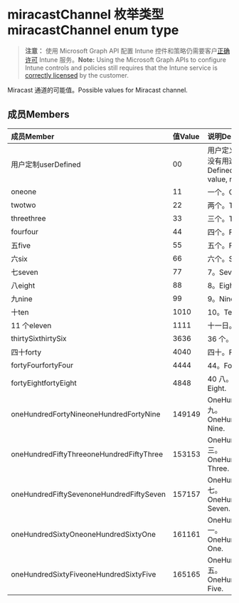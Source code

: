 # <a name="miracastchannel-enum-type"></a><span data-ttu-id="8c41f-101">miracastChannel 枚举类型</span><span class="sxs-lookup"><span data-stu-id="8c41f-101">miracastChannel enum type</span></span>

> <span data-ttu-id="8c41f-102">**注意：** 使用 Microsoft Graph API 配置 Intune 控件和策略仍需要客户[正确许可](https://go.microsoft.com/fwlink/?linkid=839381) Intune 服务。</span><span class="sxs-lookup"><span data-stu-id="8c41f-102">**Note:** Using the Microsoft Graph APIs to configure Intune controls and policies still requires that the Intune service is [correctly licensed](https://go.microsoft.com/fwlink/?linkid=839381) by the customer.</span></span>

<span data-ttu-id="8c41f-103">Miracast 通道的可能值。</span><span class="sxs-lookup"><span data-stu-id="8c41f-103">Possible values for Miracast channel.</span></span>
## <a name="members"></a><span data-ttu-id="8c41f-104">成员</span><span class="sxs-lookup"><span data-stu-id="8c41f-104">Members</span></span>
|<span data-ttu-id="8c41f-105">成员</span><span class="sxs-lookup"><span data-stu-id="8c41f-105">Member</span></span>|<span data-ttu-id="8c41f-106">值</span><span class="sxs-lookup"><span data-stu-id="8c41f-106">Value</span></span>|<span data-ttu-id="8c41f-107">说明</span><span class="sxs-lookup"><span data-stu-id="8c41f-107">Description</span></span>|
|:---|:---|:---|
|<span data-ttu-id="8c41f-108">用户定制</span><span class="sxs-lookup"><span data-stu-id="8c41f-108">userDefined</span></span>|<span data-ttu-id="8c41f-109">0</span><span class="sxs-lookup"><span data-stu-id="8c41f-109">0</span></span>|<span data-ttu-id="8c41f-110">用户定义，默认值、 没有用途。</span><span class="sxs-lookup"><span data-stu-id="8c41f-110">User Defined, default value, no intent.</span></span>|
|<span data-ttu-id="8c41f-111">one</span><span class="sxs-lookup"><span data-stu-id="8c41f-111">one</span></span>|<span data-ttu-id="8c41f-112">1</span><span class="sxs-lookup"><span data-stu-id="8c41f-112">1</span></span>|<span data-ttu-id="8c41f-113">一个。</span><span class="sxs-lookup"><span data-stu-id="8c41f-113">One.</span></span>|
|<span data-ttu-id="8c41f-114">two</span><span class="sxs-lookup"><span data-stu-id="8c41f-114">two</span></span>|<span data-ttu-id="8c41f-115">2</span><span class="sxs-lookup"><span data-stu-id="8c41f-115">2</span></span>|<span data-ttu-id="8c41f-116">两个。</span><span class="sxs-lookup"><span data-stu-id="8c41f-116">Two.</span></span>|
|<span data-ttu-id="8c41f-117">three</span><span class="sxs-lookup"><span data-stu-id="8c41f-117">three</span></span>|<span data-ttu-id="8c41f-118">3</span><span class="sxs-lookup"><span data-stu-id="8c41f-118">3</span></span>|<span data-ttu-id="8c41f-119">三个。</span><span class="sxs-lookup"><span data-stu-id="8c41f-119">Three.</span></span>|
|<span data-ttu-id="8c41f-120">four</span><span class="sxs-lookup"><span data-stu-id="8c41f-120">four</span></span>|<span data-ttu-id="8c41f-121">4</span><span class="sxs-lookup"><span data-stu-id="8c41f-121">4</span></span>|<span data-ttu-id="8c41f-122">四个。</span><span class="sxs-lookup"><span data-stu-id="8c41f-122">Four.</span></span>|
|<span data-ttu-id="8c41f-123">五</span><span class="sxs-lookup"><span data-stu-id="8c41f-123">five</span></span>|<span data-ttu-id="8c41f-124">5</span><span class="sxs-lookup"><span data-stu-id="8c41f-124">5</span></span>|<span data-ttu-id="8c41f-125">五个。</span><span class="sxs-lookup"><span data-stu-id="8c41f-125">Five.</span></span>|
|<span data-ttu-id="8c41f-126">六</span><span class="sxs-lookup"><span data-stu-id="8c41f-126">six</span></span>|<span data-ttu-id="8c41f-127">6</span><span class="sxs-lookup"><span data-stu-id="8c41f-127">6</span></span>|<span data-ttu-id="8c41f-128">六个。</span><span class="sxs-lookup"><span data-stu-id="8c41f-128">Six.</span></span>|
|<span data-ttu-id="8c41f-129">七</span><span class="sxs-lookup"><span data-stu-id="8c41f-129">seven</span></span>|<span data-ttu-id="8c41f-130">7</span><span class="sxs-lookup"><span data-stu-id="8c41f-130">7</span></span>|<span data-ttu-id="8c41f-131">7。</span><span class="sxs-lookup"><span data-stu-id="8c41f-131">Seven.</span></span>|
|<span data-ttu-id="8c41f-132">八</span><span class="sxs-lookup"><span data-stu-id="8c41f-132">eight</span></span>|<span data-ttu-id="8c41f-133">8</span><span class="sxs-lookup"><span data-stu-id="8c41f-133">8</span></span>|<span data-ttu-id="8c41f-134">8。</span><span class="sxs-lookup"><span data-stu-id="8c41f-134">Eight.</span></span>|
|<span data-ttu-id="8c41f-135">九</span><span class="sxs-lookup"><span data-stu-id="8c41f-135">nine</span></span>|<span data-ttu-id="8c41f-136">9</span><span class="sxs-lookup"><span data-stu-id="8c41f-136">9</span></span>|<span data-ttu-id="8c41f-137">9。</span><span class="sxs-lookup"><span data-stu-id="8c41f-137">Nine.</span></span>|
|<span data-ttu-id="8c41f-138">十</span><span class="sxs-lookup"><span data-stu-id="8c41f-138">ten</span></span>|<span data-ttu-id="8c41f-139">10</span><span class="sxs-lookup"><span data-stu-id="8c41f-139">10</span></span>|<span data-ttu-id="8c41f-140">10。</span><span class="sxs-lookup"><span data-stu-id="8c41f-140">Ten.</span></span>|
|<span data-ttu-id="8c41f-141">11 个</span><span class="sxs-lookup"><span data-stu-id="8c41f-141">eleven</span></span>|<span data-ttu-id="8c41f-142">11</span><span class="sxs-lookup"><span data-stu-id="8c41f-142">11</span></span>|<span data-ttu-id="8c41f-143">十一日。</span><span class="sxs-lookup"><span data-stu-id="8c41f-143">Eleven.</span></span>|
|<span data-ttu-id="8c41f-144">thirtySix</span><span class="sxs-lookup"><span data-stu-id="8c41f-144">thirtySix</span></span>|<span data-ttu-id="8c41f-145">36</span><span class="sxs-lookup"><span data-stu-id="8c41f-145">36</span></span>|<span data-ttu-id="8c41f-146">36 个。</span><span class="sxs-lookup"><span data-stu-id="8c41f-146">Thirty-Six.</span></span>|
|<span data-ttu-id="8c41f-147">四十</span><span class="sxs-lookup"><span data-stu-id="8c41f-147">forty</span></span>|<span data-ttu-id="8c41f-148">40</span><span class="sxs-lookup"><span data-stu-id="8c41f-148">40</span></span>|<span data-ttu-id="8c41f-149">四十。</span><span class="sxs-lookup"><span data-stu-id="8c41f-149">Forty.</span></span>|
|<span data-ttu-id="8c41f-150">fortyFour</span><span class="sxs-lookup"><span data-stu-id="8c41f-150">fortyFour</span></span>|<span data-ttu-id="8c41f-151">44</span><span class="sxs-lookup"><span data-stu-id="8c41f-151">44</span></span>|<span data-ttu-id="8c41f-152">44。</span><span class="sxs-lookup"><span data-stu-id="8c41f-152">Forty-Four.</span></span>|
|<span data-ttu-id="8c41f-153">fortyEight</span><span class="sxs-lookup"><span data-stu-id="8c41f-153">fortyEight</span></span>|<span data-ttu-id="8c41f-154">48</span><span class="sxs-lookup"><span data-stu-id="8c41f-154">48</span></span>|<span data-ttu-id="8c41f-155">40 八。</span><span class="sxs-lookup"><span data-stu-id="8c41f-155">Forty-Eight.</span></span>|
|<span data-ttu-id="8c41f-156">oneHundredFortyNine</span><span class="sxs-lookup"><span data-stu-id="8c41f-156">oneHundredFortyNine</span></span>|<span data-ttu-id="8c41f-157">149</span><span class="sxs-lookup"><span data-stu-id="8c41f-157">149</span></span>|<span data-ttu-id="8c41f-158">OneHundredForty 九。</span><span class="sxs-lookup"><span data-stu-id="8c41f-158">OneHundredForty-Nine.</span></span>|
|<span data-ttu-id="8c41f-159">oneHundredFiftyThree</span><span class="sxs-lookup"><span data-stu-id="8c41f-159">oneHundredFiftyThree</span></span>|<span data-ttu-id="8c41f-160">153</span><span class="sxs-lookup"><span data-stu-id="8c41f-160">153</span></span>|<span data-ttu-id="8c41f-161">OneHundredFifty 三。</span><span class="sxs-lookup"><span data-stu-id="8c41f-161">OneHundredFifty-Three.</span></span>|
|<span data-ttu-id="8c41f-162">oneHundredFiftySeven</span><span class="sxs-lookup"><span data-stu-id="8c41f-162">oneHundredFiftySeven</span></span>|<span data-ttu-id="8c41f-163">157</span><span class="sxs-lookup"><span data-stu-id="8c41f-163">157</span></span>|<span data-ttu-id="8c41f-164">OneHundredFifty 七。</span><span class="sxs-lookup"><span data-stu-id="8c41f-164">OneHundredFifty-Seven.</span></span>|
|<span data-ttu-id="8c41f-165">oneHundredSixtyOne</span><span class="sxs-lookup"><span data-stu-id="8c41f-165">oneHundredSixtyOne</span></span>|<span data-ttu-id="8c41f-166">161</span><span class="sxs-lookup"><span data-stu-id="8c41f-166">161</span></span>|<span data-ttu-id="8c41f-167">OneHundredSixty 一。</span><span class="sxs-lookup"><span data-stu-id="8c41f-167">OneHundredSixty-One.</span></span>|
|<span data-ttu-id="8c41f-168">oneHundredSixtyFive</span><span class="sxs-lookup"><span data-stu-id="8c41f-168">oneHundredSixtyFive</span></span>|<span data-ttu-id="8c41f-169">165</span><span class="sxs-lookup"><span data-stu-id="8c41f-169">165</span></span>|<span data-ttu-id="8c41f-170">OneHundredSixty 五。</span><span class="sxs-lookup"><span data-stu-id="8c41f-170">OneHundredSixty-Five.</span></span>|



